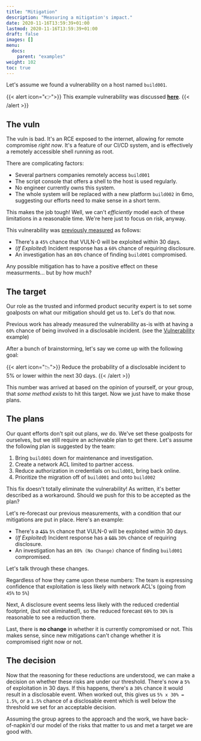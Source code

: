 ```yaml
---
title: "Mitigation"
description: "Measuring a mitigation's impact."
date: 2020-11-16T13:59:39+01:00
lastmod: 2020-11-16T13:59:39+01:00
draft: false
images: []
menu:
  docs:
    parent: "examples"
weight: 102
toc: true
---
```


Let's assume we found a vulnerability on a host named `build001`.

{{< alert icon="👉">}}
This example vulnerability was discussed **[here](/risk-measurement/docs/examples/vulnerability)**.
{{< /alert >}}

## The vuln
The vuln is bad. It's an RCE exposed to the internet, allowing for remote compromise _right now_. It's a feature of our CI/CD system, and is effectively a remotely accessible shell running as root.

There are complicating factors:

- Several partners companies remotely access `build001`
- The script console that offers a shell to the host is used regularly.
- No engineer currently owns this system.
- The whole system will be replaced with a new platform `build002` in 6mo, suggesting our efforts need to make sense in a short term.

This makes the job tough! Well, we can't _efficiently_ model each of these limitations in a reasonable time. We're here just to focus on risk, anyway.

This vulnerability was [previously measured](/risk-measurement/docs/examples/vulnerability) as follows:


- There's a `45%` chance that VULN-0 will be exploited within 30 days.
- (_If Exploited_) Incident response has a `60%` chance of requiring disclosure.
- An investigation has an `80%` chance of finding `build001` compromised.

Any possible mitigation has to have a positive effect on these measurments... but by how much?

## The target
Our role as the trusted and informed product security expert is to set some goalposts on what our mitigation should get us to. Let's do that now.

Previous work has already measured the vulnerability as-is with at having a `60%` chance of being involved in a disclosable incident. (see the [Vulnerability](/risk-measurement/docs/examples/vulnerability) example)

After a bunch of brainstorming, let's say we come up with the following goal:

{{< alert icon="📉">}}
Reduce the probability of a disclosable incident to 5% or lower within the next 30 days.
{{< /alert >}}

This number was arrived at based on the opinion of yourself, or your group, that _some method exists_ to hit this target. Now we just have to make those plans.

## The plans
Our quant efforts don't spit out plans, _we_ do. We've set these goalposts for ourselves, but we still require an achievable plan to get there. Let's assume the following plan is suggested by the team:

1. Bring `build001` down for maintenance and investigation.
2. Create a network ACL limited to partner access.
3. Reduce authorization in credentials on `build001`, bring back online.
4. Prioritize the migration off of `build001` and onto `build002`

This fix doesn't totally eliminate the vulnerability! As written, it's better described as a workaround. Should we push for this to be accepted as the plan?

Let's re-forecast our previous measurements, with a condition that our mitigations are put in place. Here's an example:

- There's a ~~`45%`~~ `5%` chance that VULN-0 will be exploited within 30 days.
- (_If Exploited_) Incident response has a ~~`60%`~~ `30%` chance of requiring disclosure.
- An investigation has an `80% (No Change)` chance of finding `build001` compromised.

Let's talk through these changes. 

Regardless of how they came upon these numbers: The team is expressing confidence that exploitation is less likely with network ACL's (going from `45%` to `5%`)

Next, A disclosure event seems less likely with the reduced credential footprint, (but not eliminated!), so the reduced forecast `60%` to `30%` is reasonable to see a reduction there. 

Last, there is **no change** in whether it is currently compromised or not. This makes sense, since new mitigations can't change whether it is compromised right now or not. 

## The decision
Now that the reasoning for these reductions are understood, we can make a decision on whether these risks are under our threshold. There's now a `5%` of exploitation in 30 days. If this happens, there's a `30%` chance it would result in a disclosable event. When worked out, this gives us `5% x 30% = 1.5%`, or a `1.5%` chance of a disclosable event which is well below the threshold we set for an acceptable decision.

Assuming the group agrees to the approach and the work, we have back-of-napkin'd our model of the risks that matter to us and met a target we are good with.